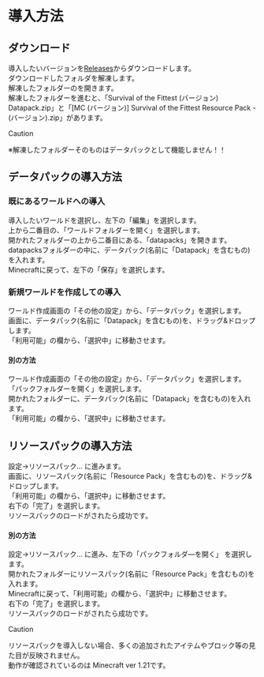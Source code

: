 # 導入方法

## ダウンロード
導入したいバージョンを[Releases](https://github.com/chocobaumu/Minecraft-Survival-of-the-Fittest/releases)からダウンロードします。<br>
ダウンロードしたフォルダを解凍します。<br>
解凍したフォルダーのを開きます。<br>
 解凍したフォルダーを進むと、「Survival of the Fittest (バージョン) Datapack.zip」と「[MC (バージョン)] Survival of the Fittest Resource Pack - (バージョン).zip」があります。<br>

>[!CAUTION]
>※解凍したフォルダーそのものはデータパックとして機能しません！！<br>

## データパックの導入方法

### 既にあるワールドへの導入
導入したいワールドを選択し、左下の「編集」を選択します。<br>
上から二番目の、「ワールドフォルダーを開く」を選択します。<br>
開かれたフォルダーの上から二番目にある、「datapacks」を開きます。<br>
datapacksフォルダーの中に、データパック(名前に「Datapack」を含むもの)を入れます。<br>
Minecraftに戻って、左下の「保存」を選択します。<br>

### 新規ワールドを作成しての導入
ワールド作成画面の「その他の設定」から、「データパック」を選択します。<br>
画面に、データパック(名前に「Datapack」を含むもの)を、ドラッグ&ドロップします。<br>
「利用可能」の欄から、「選択中」に移動させます。<br>

#### 別の方法
ワールド作成画面の「その他の設定」から、「データパック」を選択します。<br>
「パックフォルダーを開く」を選択します。<br>
開かれたフォルダーに、データパック(名前に「Datapack」を含むもの)を入れます。<br>
「利用可能」の欄から、「選択中」に移動させます。<br>

## リソースパックの導入方法
設定→リソースパック... に進みます。<br>
画面に、リソースパック(名前に「Resource Pack」を含むもの)を、ドラッグ&ドロップします。<br>
「利用可能」の欄から、「選択中」に移動させます。<br>
右下の「完了」を選択します。<br>
リソースパックのロードがされたら成功です。<br>

#### 別の方法
設定→リソースパック... に進み、左下の「パックフォルダ―を開く」 を選択します。<br>
開かれたフォルダーにリソースパック(名前に「Resource Pack」を含むもの)を入れます。<br>
Minecraftに戻って、「利用可能」の欄から、「選択中」に移動させます。<br>
右下の「完了」を選択します。<br>
リソースパックのロードがされたら成功です。<br>

>[!CAUTION]
>リソースパックを導入しない場合、多くの追加されたアイテムやブロック等の見た目が反映されません。<br>
>動作が確認されているのは Minecraft ver 1.21です。<br>
